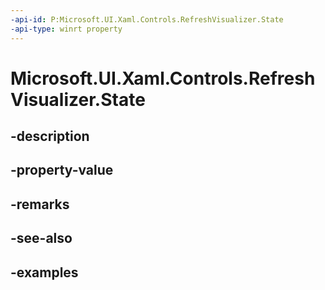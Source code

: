 ```yaml
---
-api-id: P:Microsoft.UI.Xaml.Controls.RefreshVisualizer.State
-api-type: winrt property
---
```


<!-- Property syntax.
public RefreshVisualizerState State { get; }
-->

# Microsoft.UI.Xaml.Controls.RefreshVisualizer.State

## -description

## -property-value

## -remarks

## -see-also

## -examples

